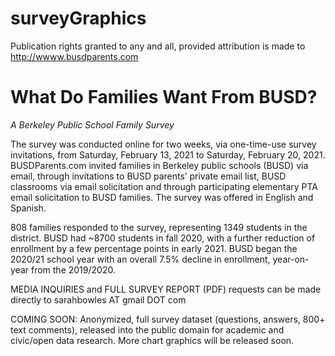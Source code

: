 # surveyGraphics
Publication rights granted to any and all, provided attribution is made to http://wwww.busdparents.com


# What Do Families Want From BUSD?
*A Berkeley Public School Family Survey*


The survey was conducted online for two weeks, via one-time-use survey invitations, from Saturday, February 13, 2021 to Saturday, February 20, 2021. BUSDParents.com invited families in Berkeley public schools (BUSD) via email, through invitations to BUSD parents’ private email list, BUSD classrooms via email solicitation and through participating elementary PTA email solicitation to BUSD families. The survey was offered in English and Spanish.

808 families responded to the survey, representing 1349 students in the district. BUSD had ~8700 students in fall 2020, with a further reduction of enrollment by a few percentage points in early 2021. BUSD began the 2020/21 school year with an overall 7.5% decline in enrollment, year-on-year from the 2019/2020.

MEDIA INQUIRIES and FULL SURVEY REPORT (PDF) requests can be made directly to sarahbowles AT gmail DOT com

COMING SOON: Anonymized, full survey dataset (questions, answers, 800+ text comments), released into the public domain for academic and civic/open data research. More chart graphics will be released soon.
